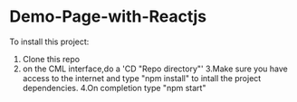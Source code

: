 # Demo-Page-with-Reactjs
To install this project:
1. Clone this repo
2. on the CML interface,do a 'CD "Repo directory"'
3.Make sure you have access to the internet and type "npm install" to intall the project dependencies.
4.On completion type "npm start"
